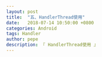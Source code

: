 ```yaml
---
layout: post
title:  "五、HandlerThread使用"
date:   2018-07-14 10:50:00 +0800
categories: Android
tags: Handler
author: pepe
description: 『 HandlerThread使用 』
---
```





